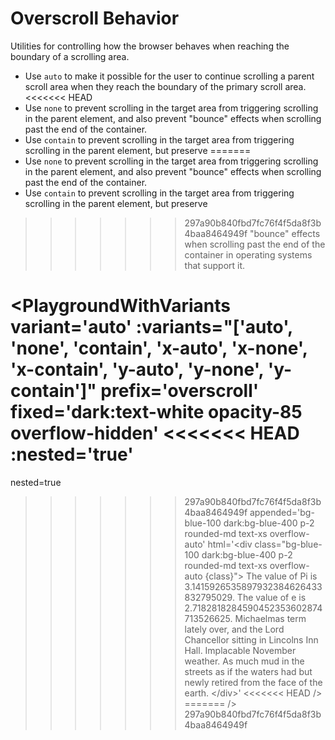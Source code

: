 # Overscroll Behavior

Utilities for controlling how the browser behaves when reaching the boundary of a scrolling area.

- Use `auto` to make it possible for the user to continue scrolling a parent scroll area when they reach the boundary of
  the primary scroll area.
<<<<<<< HEAD
- Use `none` to prevent scrolling in the target area from triggering scrolling in the parent element, and also prevent 
  "bounce" effects when scrolling past the end of the container.
- Use `contain` to prevent scrolling in the target area from triggering scrolling in the parent element, but preserve 
=======
- Use `none` to prevent scrolling in the target area from triggering scrolling in the parent element, and also prevent
  "bounce" effects when scrolling past the end of the container.
- Use `contain` to prevent scrolling in the target area from triggering scrolling in the parent element, but preserve
>>>>>>> 297a90b840fbd7fc76f4f5da8f3b4baa8464949f
  "bounce" effects when scrolling past the end of the container in operating systems that support it.

<PlaygroundWithVariants
  variant='auto'
  :variants="['auto', 'none', 'contain', 'x-auto', 'x-none', 'x-contain', 'y-auto', 'y-none', 'y-contain']"
  prefix='overscroll'
  fixed='dark:text-white opacity-85 overflow-hidden'
<<<<<<< HEAD
  :nested='true'
=======
  nested=true
>>>>>>> 297a90b840fbd7fc76f4f5da8f3b4baa8464949f
  appended='bg-blue-100 dark:bg-blue-400 p-2 rounded-md text-xs overflow-auto'
  html='&lt;div class="bg-blue-100 dark:bg-blue-400 p-2 rounded-md text-xs overflow-auto {class}"&gt;
The value of Pi is
          3.1415926535897932384626433832795029. The value of e is
          2.7182818284590452353602874713526625.
        Michaelmas term lately over, and the Lord Chancellor sitting in Lincolns Inn Hall. Implacable November weather. As much mud in the streets as if the waters had but newly retired from the face of the earth.
&lt;/div&gt;'
<<<<<<< HEAD
/>
=======
/>
>>>>>>> 297a90b840fbd7fc76f4f5da8f3b4baa8464949f
